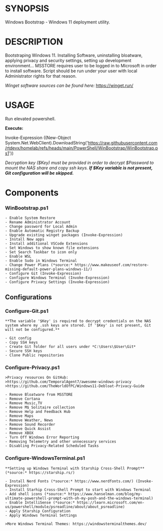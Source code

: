 
# SYNOPSIS
Windows Bootstrap - Windows 11 deployment utility.
 
# DESCRIPTION
Bootstraping Windows 11. Installing Software, uninstalling bloatware, applying privacy and security settings, setting up development environment...
MSSTORE requires user to be logged in to Microsoft in order to install software. Script should be run under your user with local Administrator rights for that reason.
    
*Winget software sources can be found here:* https://winget.run/

# USAGE
Run elevated powershell.

**Execute:**


Invoke-Expression ((New-Object System.Net.WebClient).DownloadString('https://raw.githubusercontent.com/rtdevx/homelab/refs/heads/main/PowerShell/WinBootstrap/WinBootstrap.ps1'))


_Decryption key ($Key) must be provided in order to decrypt $Password to mount the NAS share and copy ssh keys. **If $Key variable is not present, Git configuration will be skipped.**_

# Components

### WinBootstrap.ps1
    
    - Enable System Restore
    - Rename Administrator Account
    - Change password for Local Admin
    - Enable Automatic Registry Backup
    - Upgrade existing winget packages (Invoke-Expression)
    - Install New apps
    - Install additional VSCode Extensions
    - Set Windows to show known file extensions
    - Set Search Taskbar to icon only
    - Enable WSL
    - Enable Sudo in Windows Terminal
    - Change Power Plans (*source:* https://www.makeuseof.com/restore-missing-default-power-plans-windows-11/)
    - Configure Git (Invoke-Expression)
    - Configure Windows Terminal (Invoke-Expression)
    - Configure Privacy Settings (Invoke-Expression)

## Configurations

### Configure-Git.ps1

    **The variable '$Key' is required to decrypt credentials on the NAS system where my .ssh keys are stored. If '$Key' is not present, Git will not be configured.**

    - Git config
    - Copy SSH keys
    - Create Git folder for all users under *C:\Users\$User\Git*
    - Secure SSH keys
    - Clone Public repositories

### Configure-Privacy.ps1

    >Privacy resources On GitHub: 
    >https://github.com/TemporalAgent7/awesome-windows-privacy
    >https://github.com/TheWorldOfPC/Windows11-Debloat-Privacy-Guide

    - Remove Bloatware from MSSTORE
    - Remove Cortana
    - Remove Music,TV
    - Remove M$ Solitaire collection
    - Remove Help and Feedback Hub
    - Remove Maps
    - Remove Weather, News
    - Remove Sound Recorder
    - Remove Quick Assist
    - Remove XBOX
    - Turn Off Windows Error Reporting
    - Removing Telemetry and other unnecessary services
    - Disabling Privacy-Related Scheduled Tasks

### Configure-WindowsTerminal.ps1

    **Setting up Windows Terminal with Starship Cross-Shell Prompt** (*source:* https://starship.rs/)

    - Install Nerd Fonts (*source:* https://www.nerdfonts.com/) (Invoke-Expression)
    - Install Starhip Cross-Shell Prompt to start with Windows Terminal
    - Add shell icons (*source:* https://www.hanselman.com/blog/my-ultimate-powershell-prompt-with-oh-my-posh-and-the-windows-terminal)
    - Enable IntelliSense (*source:* https://learn.microsoft.com/en-us/powershell/module/psreadline/about/about_psreadline)
    - Apply Starship Configuration
    - Apply Windows Terminal Settings

    >More Windows Terminal Themes: https://windowsterminalthemes.dev/





